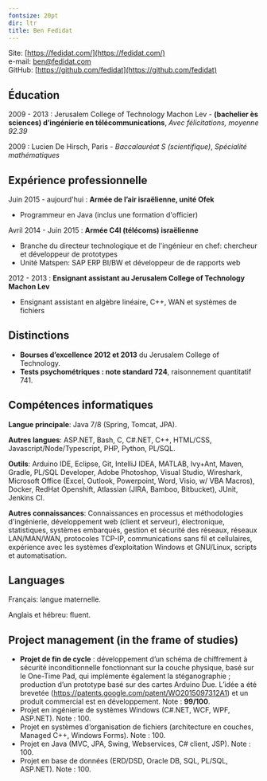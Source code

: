 ```yaml
---
fontsize: 20pt
dir: ltr
title: Ben Fedidat
---
```


Site: [https://fedidat.com/](https://fedidat.com/)  
e-mail: <ben@fedidat.com>  
GitHub: [https://github.com/fedidat](https://github.com/fedidat)

## Éducation
2009 - 2013 : Jerusalem College of Technology Machon Lev - **(bachelier ès sciences) d’ingénierie en télécommunications**, *Avec félicitations, moyenne 92.39*

2009 : Lucien De Hirsch, Paris - *Baccalauréat S (scientifique)*, *Spécialité mathématiques*


## Expérience professionnelle
Juin 2015 - aujourd'hui	: **Armée de l’air israëlienne, unité Ofek**

* Programmeur en Java (inclus une formation d'officier)

Avril 2014 - Juin 2015 : **Armée C4I (télécoms) israëlienne**

* Branche du directeur technologique et de l'ingénieur en chef: chercheur et développeur de prototypes 
* Unité Matspen: SAP ERP BI/BW et développeur de de rapports web

2012 - 2013 : **Ensignant assistant au Jerusalem College of Technology Machon Lev**

* Ensignant assistant en algèbre linéaire, C++, WAN et systèmes de fichiers


## Distinctions
* **Bourses d’excellence 2012 et 2013** du Jerusalem College of Technology.
* **Tests psychométriques : note standard 724**, raisonnement quantitatif 741. 

## Compétences informatiques 
**Langue principale**: Java 7/8 (Spring, Tomcat, JPA).

**Autres langues**: ASP.NET, Bash, C, C#.NET, C++, HTML/CSS, Javascript/Node/Typescript, PHP, Python, PL/SQL.

**Outils**: Arduino IDE, Eclipse, Git, IntelliJ IDEA, MATLAB, Ivy+Ant, Maven, Gradle, PL/SQL Developer, Adobe Photoshop, Visual Studio, Wireshark, Microsoft Office (Excel, Outlook, Powerpoint, Word, Visio, w/ VBA Macros), Docker, RedHat Openshift, Atlassian (JIRA, Bamboo, Bitbucket), JUnit, Jenkins CI.

**Autres connaissances**: Connaissances en processus et méthodologies d'ingénierie, développement web (client et serveur), électronique, statistiques, systèmes embarqués, gestion et sécurité des réseaux, réseaux LAN/MAN/WAN, protocoles TCP-IP, communications sans fil et cellulaires, expérience avec les systèmes d’exploitation Windows et GNU/Linux, scripts et automatisation. 


## Languages 

Français: langue maternelle.

Anglais et hébreu: fluent.


## Project management (in the frame of studies)
* **Projet de fin de cycle** : développement d’un schéma de chiffrement à sécurité inconditionnelle fonctionnant sur la couche physique, basé sur le One-Time Pad, qui implémente également la stéganographie ; production d’un prototype basé sur des cartes Arduino Due. L’idée a été brevetée (https://patents.google.com/patent/WO2015097312A1) et un produit commercial est en développement. Note : **99/100**.
* Projet en ingénierie de systèmes Windows (C#.NET, WCF, WPF, ASP.NET). Note : 100.
* Projet en systèmes d’organisation de fichiers (architecture en couches, Managed C++, Windows Forms). Note : 100.
* Projet en Java (MVC, JPA, Swing, Webservices, C# client, JSP). Note : 100. 
* Projet en base de données (ERD/DSD, Oracle DB, SQL, PL/SQL, ASP.NET). Note : 100.